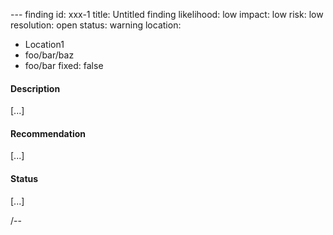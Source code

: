 --- finding
id: xxx-1
title: Untitled finding
likelihood: low
impact: low
risk: low
resolution: open
status: warning
location:
  - Location1
  - foo/bar/baz
  - foo/bar
fixed: false

#### Description

[...]

#### Recommendation

[...]

#### Status

[...]

/--
